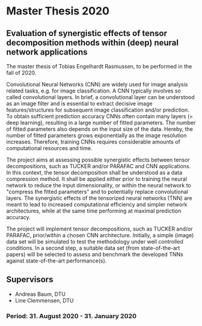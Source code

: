 # Master Thesis 2020
## Evaluation of synergistic effects of tensor decomposition methods within (deep) neural network applications
The master thesis of Tobias Engelhardt Rasmussen, to be performed in the fall of 2020.

Convolutional Neural Networks (CNN) are widely used for image analysis related tasks, e.g. for image classification. A CNN typically involves so called convolutional layers. In brief, a convolutional layer can be understood as an image filter and is essential to extract decisive image features/structures for subsequent image classification and/or prediction. To obtain sufficient prediction accuracy CNNs often contain many layers (= deep learning), resulting in a large number of fitted parameters. The number of fitted parameters also depends on the input size of the data. Hereby, the number of fitted parameters grows exponentially as the image resolution increases. Therefore, training CNNs requires considerable amounts of computational resources and time.  

The project aims at assessing possible synergistic effects between tensor decompositions, such as TUCKER and/or PARAFAC and CNN applications. In this context, the tensor decomposition shall be understood as a data compression method. It shall be applied either prior to training the neural network to reduce the input dimensionality, or within the neural network to "compress the fitted parameters" and to potentially replace convolutional layers. The synergistic effects of the tensorized neural networks (TNN) are meant to lead to increased computational efficiency and simpler network architectures, while at the same time performing at maximal prediction accuracy.

The project will implement tensor decompositions, such as TUCKER and/or PARAFAC, prior/within a chosen CNN architecture. Initially, a simple (image) data set will be simulated to test the methodology under well controlled conditions. In a second step, a suitable data set (from state-of-the-art papers) will be selected to assess and benchmark the developed TNNs against state-of-the-art performance(s).

## Supervisors
- Andreas Baum, DTU
- Line Clemmensen, DTU

### Period: 31. August 2020 - 31. January 2020
